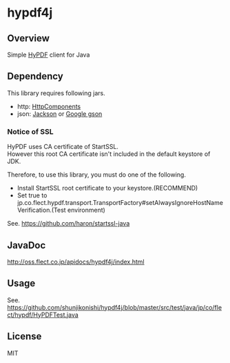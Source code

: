 # hypdf4j

## Overview
Simple [HyPDF](https://addons.heroku.com/hypdf) client for Java

## Dependency
This library requires following jars.

- http: [HttpComponents](http://hc.apache.org/)
- json: [Jackson](https://github.com/FasterXML/jackson) or [Google gson](https://code.google.com/p/google-gson/)

### Notice of SSL
HyPDF uses CA certificate of StartSSL.  
However this root CA certificate isn't included in the default keystore of JDK.

Therefore, to use this library, you must do one of the following.

- Install StartSSL root certificate to your keystore.(RECOMMEND)
- Set true to jp.co.flect.hypdf.transport.TransportFactory#setAlwaysIgnoreHostNameVerification.(Test environment)

See.
https://github.com/haron/startssl-java

JavaDoc
-------
http://oss.flect.co.jp/apidocs/hypdf4j/index.html

Usage
-----
See.
https://github.com/shunjikonishi/hypdf4j/blob/master/src/test/java/jp/co/flect/hypdf/HyPDFTest.java

License
-------
MIT

